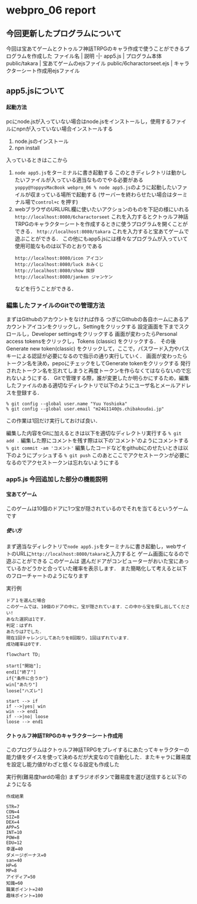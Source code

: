 # webpro_06 report
## 今回更新したプログラムについて
今回は宝あてゲームとクトゥルフ神話TRPGのキャラ作成で使うことができるプログラムを作成した
ファイル名 | 説明
-|-
app5.js | プログラム本体
public/takara |  宝あてゲームのejsファイル
public/6charactorseet.ejs | キャラクターシート作成用ejsファイル

## app5.jsについて
#### 起動方法
pcにnode.jsが入っていない場合はnode.jsをインストールし，使用するファイルにnpnが入っていない場合インストールする
1.  node.jsのインストール</br>
2.  npn install

入っているときはここから

1. ```node app5.js```をターミナルに書き起動する
このときディレクトリは動かしたいファイルが入っている適当なものでやる必要がある
```yoppy@YoppysMacBook webpro_06 % node app5.js```のように起動したいファイルが収まっている場所で起動する
(サーバーを終わらせたい場合はターミナル場で```control+c``` を押す)
1. webブラウザのURLURL欄に使いたいアクションのものを下記の様にいれる
    ```http://localhost:8080/6charactorseet```
    これを入力するとクトゥルフ神話TRPGのキャラクターシートを作成するときに使うプログラムを開くことができる．
    ```http://localhost:8080/takara```
    これを入力すると宝あてゲームで遊ぶことができる．
    この他にもapp5.jsには様々なプログラムが入っていて使用可能なものは以下のとおりである
    ```
    http://localhost:8080/icon アイコン
    http://localhost:8080/luck おみくじ
    http://localhost:8080/show 挨拶
    http://localhost:8080/janken ジャンケン
    ```
    などを行うことができる．

### 編集したファイルのGitでの管理方法
まずはGithubのアカウントをなければ作る 
つぎにGithubの各自ホームにあるアカウントアイコンをクリックし，Settingをクリックする
設定画面を下までスクロールし，Developer settingsをクリックする
画面が変わったらPersonal access tokensをクリックし，Tokens (classic) をクリックする．
その後Generate new token(classic) をクリックして，ここで，パスワード入力やパスキーによる認証が必要になるので指示の通り実行していく．
画面が変わったらトークン名を決め，pepoにチェックをしてGenerate tokenをクリックする
発行されたトークン名を忘れてしまうと再度トークンを作らなくてはならないので忘れないようにする．
Gitで管理する際，誰が変更したか明らかにするため，編集したファイルのある適切なディレクトリで以下のようにユーザ名とメールアドレスを登録する．
```
% git config --global user.name "Yuu Yoshioka"
% git config --global user.email "m24G1140@s.chibakoudai.jp"
```
この作業は1回だけ実行しておけば良い．

編集した内容をGitに加えるときは以下を適切なディレクトリ実行する
```% git add .```
編集した際にコメントを残す際は以下の'コメント'のようにコメントする
```% git commit -am 'コメント'```
編集したコードなどをgithubにのせたいときは以下のようにプッシュする
```% git push```
このあとここでアクセストークンが必要になるのでアクセストークンは忘れないようにする

### app5.js 今回追加した部分の機能説明
#### 宝あてゲーム
このゲームは10個のドアに1つ宝が隠されているのでそれを当てるというゲームです
##### 使い方
まず適当なディレクトリで```node app5.js```をターミナルに書き起動し，webサイトのURLに```http://localhost:8080/takara```と入力すると
ゲーム画面になるので遊ぶことができる
このゲームは
選んだドアがコンピューターがおいた宝にあっているかどうかと合っていた確率を表示します．
また簡略化して考えると以下のフローチャートのようになります

実行例
```
ドア１を選んだ場合
このゲームでは、10個のドアの中に，宝が隠されています．この中から宝を探し出してください!
あなた選択は1です．
判定：はずれ
あたりは7でした．
現在1回チャレンジしてあたりを0回取り，1回はずれています．
成功確率は0です．
```
```mermaid
flowchart TD;

start["開始"];
end1["終了"]
if{"条件に合うか"}
win["あたり"]
loose["ハズレ"]

start --> if
if -->|yes| win
win --> end1
if -->|no| loose
loose --> end1
```

#### クトゥルフ神話TRPGのキャラクターシート作成用
このプログラムはクトゥルフ神話TRPGをプレイするにあたってキャラクターの能力値をダイスを使って決めるだが大変なので自動化した．またキャラに難易度を設定し能力値がわざと低くなる設定も作成した

実行例(難易度hardの場合)
まずラジオボタンで難易度を選び送信すると以下のようになる
```
作成結果

STR=7
CON=4
SIZ=8
DEX=4
APP=5
INT=10
POW=8
EDU=12
幸運=40
ダメージボーナス=0
san=40
HP=6
MP=8
アイディア=50
知識=60
職業ポイント=240
趣味ポイント=100
```
